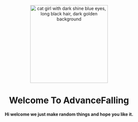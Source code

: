 <div align="center">
  <img src="https://img.getimg.ai/generated/img-0FbQ3umlaOzNXojeDT5no.jpeg" alt="cat girl with dark shine blue eyes, long black hair, dark golden background" width="250" height="250"/>
</div>

<h1 align="center"><strong>Welcome To AdvanceFalling</strong></h1>

<span align="center">
             
**Hi welcome we just make random things and hope you like it.**
             
</span>
